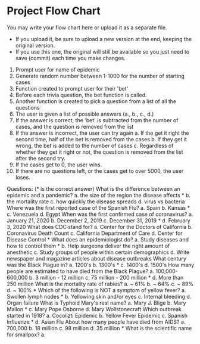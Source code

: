 # Project Flow Chart

You may write your flow chart here or upload it as a separate file. 
* If you upload it, be sure to upload a new version at the end, keeping the original version.
* If you use this one, the original will still be available so you just need to save (commit) each time you make changes.

1. Prompt user for name of epidemic
2. Generate random number between 1-1000 for the number of starting cases
3. Function created to prompt user for their 'bet'
4. Before each trivia question, the bet function is called.
5. Another function is created to pick a question from a list of all the questions
6. The user is given a list of possible answers (a., b., c., d.)
7. If the answer is correct, the 'bet' is subtracted from the number of cases, and the question is removed from the list
8. If the answer is incorrect, the user can try again
    a. If the get it right the second time, half of the bet is removed from the cases
    b. If they get it wrong, the bet is added to the number of cases
    c. Regardless of whether they get it right or not, the question is removed from the list after the second try.
9. If the cases get to 0, the user wins.
10. If there are no questions left, or the cases get to over 5000, the user loses.

Questions: (* is the correct answer)
What is the difference between an epidemic and a pandemic?
    a. the size of the region the disease affects *
    b. the mortality rate
    c. how quickly the disease spreads
    d. virus vs bacteria
Where was the first reported case of the Spanish Flu?
    a. Spain 
    b. Kansas *
    c. Venezuela
    d. Egypt
When was the first confirmed case of coronavirus?
    a. January 21, 2020
    b. December 2, 2019
    c. December 31, 2019 * 
    d. February 3, 2020
What does CDC stand for?
    a. Center for the Doctors of California
    b. Coronavirus Death Count
    c. California Department of Care 
    d. Center for Disease Control *
What does an epidemiologist do?
    a. Study diseases and how to control them *
    b. Help surgeons deliver the right amount of anesthetic
    c. Study groups of people within certain demographics
    d. Write newspaper and magazine articles about disease outbreaks
What century was the Black Plague in?
    a. 1200's
    b. 1300's *
    c. 1400's 
    d. 1500's 
How many people are estimated to have died from the Black Plague?
    a. 100,000-600,000
    b. 3 million - 12 million
    c. 75 million - 200 million *
    d. More than 250 million
What is the mortality rate of rabies?
    a. ~ 61%
    b. ~ 64%
    c. ~ 89%
    d. ~ 100% *
Which of the following is NOT a symptom of yellow fever?
    a. Swollen lymph nodes *
    b. Yellowing skin and/or eyes
    c. Internal bleeding
    d. Organ failure
What is Typhoid Mary's real name?
    a. Mary J. Blige
    b. Mary Mallon *
    c. Mary Pope Osborne
    d. Mary Wollstonecraft
Which outbreak started in 1918?
    a. Cocolizti Epidemic
    b. Yellow Fever Epidemic
    c. Spanish Influenze *
    d. Asian Flu
About how many people have died from AIDS?
    a. 700,000
    b. 18 million
    c. 98 million
    d. 35 million *
What is the scientific name for smallpox?
    a. 


